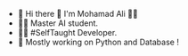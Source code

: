 - 👋 Hi there 👋 I'm Mohamad Ali 🙋‍♂️
- 👨‍🎓 Master AI student.
- 👨‍💻 #SelfTaught Developer.
- 🌱 Mostly working on Python and Database !
<!---
mhmdalijavaheri/mhmdalijavaheri is a ✨ special ✨ repository because its `README.md` (this file) appears on your GitHub profile.
You can click the Preview link to take a look at your changes.
--->
